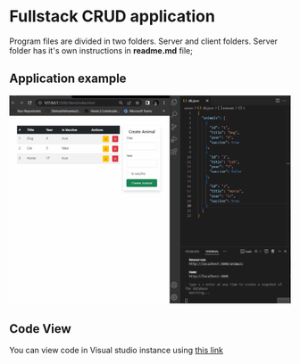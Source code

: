 # Fullstack CRUD application

Program files are divided in two folders. Server and client folders. Server folder has it's own instructions in __readme.md__ file;

## Application example
![](./js-dom-vadim-tabelskij.gif)

## Code View

You can view code in Visual studio instance using [this link](https://github.dev/VadimTabelskij/js-dom)